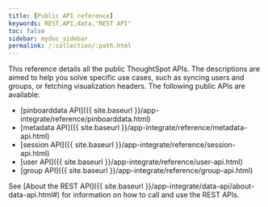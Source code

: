 ```yaml
---
title: [Public API reference]
keywords: REST,API,data,"REST API"
toc: false
sidebar: mydoc_sidebar
permalink: /:collection/:path.html
---
```

This reference details all the public ThoughtSpot APIs. The descriptions are
aimed to help you solve specific use cases, such as syncing users and groups, or
fetching visualization headers. The following public APIs are available:

- [pinboarddata API]({{ site.baseurl }}/app-integrate/reference/pinboarddata.html)
- [metadata API]({{ site.baseurl }}/app-integrate/reference/metadata-api.html)
- [session API]({{ site.baseurl }}/app-integrate/reference/session-api.html)
- [user API]({{ site.baseurl }}/app-integrate/reference/user-api.html)
- [group API]({{ site.baseurl }}/app-integrate/reference/group-api.html)

See [About the REST API]({{ site.baseurl
}}/app-integrate/data-api/about-data-api.html#) for information on how to call
and use the REST APIs.
